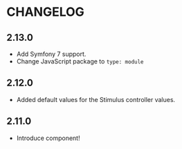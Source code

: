 # CHANGELOG

## 2.13.0

-   Add Symfony 7 support.
-   Change JavaScript package to `type: module`

## 2.12.0

-   Added default values for the Stimulus controller values.

## 2.11.0

-   Introduce component!
